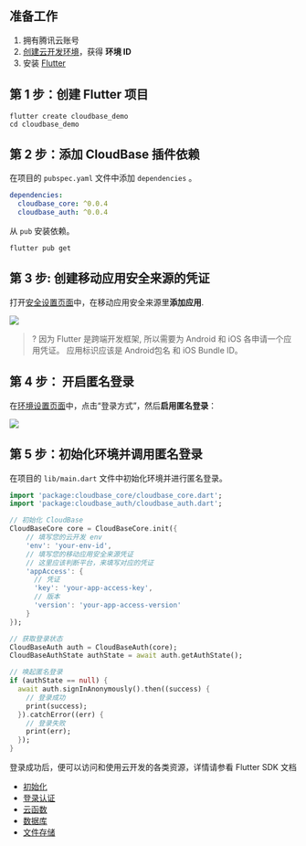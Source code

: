 ## 准备工作

1. 拥有腾讯云账号
2. [创建云开发环境](https://cloud.tencent.com/document/product/876/41391)，获得 **环境 ID**
3. 安装 [Flutter](https://flutter.cn/docs/get-started/install)

## 第 1 步：创建 Flutter 项目

```shell
flutter create cloudbase_demo
cd cloudbase_demo
```

## 第 2 步：添加 CloudBase 插件依赖

在项目的 `pubspec.yaml` 文件中添加 `dependencies` 。

```yaml
dependencies:
  cloudbase_core: ^0.0.4
  cloudbase_auth: ^0.0.4
```

从 `pub` 安装依赖。

```shell
flutter pub get
```

## 第 3 步: 创建移动应用安全来源的凭证

打开[安全设置页面](https://console.cloud.tencent.com/tcb/env/setting?tab=safetyConfig)中，在移动应用安全来源里**添加应用**. 

<img src="https://main.qcloudimg.com/raw/1c088bc3ddb41faad995d2a8c43186e4.png">

>? 因为 Flutter 是跨端开发框架, 所以需要为 Android 和 iOS 各申请一个应用凭证。 应用标识应该是 Android包名 和 iOS Bundle ID。

## 第 4 步： 开启匿名登录

在[环境设置页面](https://console.cloud.tencent.com/tcb/env/setting)中，点击“登录方式”，然后**启用匿名登录**：

<img src="https://main.qcloudimg.com/raw/0b6a93991575776761137e9558aed3fc.png">

## 第 5 步：初始化环境并调用匿名登录

在项目的 `lib/main.dart` 文件中初始化环境并进行匿名登录。

```dart
import 'package:cloudbase_core/cloudbase_core.dart';
import 'package:cloudbase_auth/cloudbase_auth.dart';

// 初始化 CloudBase
CloudBaseCore core = CloudBaseCore.init({
    // 填写您的云开发 env
    'env': 'your-env-id',
    // 填写您的移动应用安全来源凭证
    // 这里应该判断平台，来填写对应的凭证
    'appAccess': {
      // 凭证
      'key': 'your-app-access-key',
      // 版本
      'version': 'your-app-access-version'
    }
});

// 获取登录状态
CloudBaseAuth auth = CloudBaseAuth(core);
CloudBaseAuthState authState = await auth.getAuthState();

// 唤起匿名登录
if (authState == null) {
  await auth.signInAnonymously().then((success) {
    // 登录成功
    print(success);
  }).catchError((err) {
    // 登录失败
    print(err);
  });
}
```

登录成功后，便可以访问和使用云开发的各类资源，详情请参看 Flutter SDK 文档

* [初始化](https://docs.cloudbase.net/api-reference/flutter/initialization.html)
* [登录认证](https://docs.cloudbase.net/api-reference/flutter/authentication.html)
* [云函数](https://docs.cloudbase.net/api-reference/flutter/functions.html)
* [数据库](https://docs.cloudbase.net/api-reference/flutter/database.html)
* [文件存储](https://docs.cloudbase.net/api-reference/flutter/storage.html)
